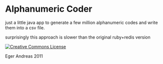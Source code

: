 Alphanumeric Coder
=====

just a little java app to generate a few million alphanumeric codes and write them into a csv file.

surprisingly this approach is slower than the original ruby+redis version

<a rel="license" href="http://creativecommons.org/licenses/by-nc-sa/3.0/"><img alt="Creative Commons License" style="border-width:0" src="http://i.creativecommons.org/l/by-nc-sa/3.0/88x31.png" /></a>

Eger Andreas 2011

